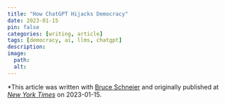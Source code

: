 ```yaml
---
title: "How ChatGPT Hijacks Democracy"
date: 2023-01-15
pin: false
categories: [writing, article]
tags: [democracy, ai, llms, chatgpt]
description:
image:
  path:
  alt:
---
```


*This article was written with [Bruce Schneier](https://www.schneier.com) and originally published at *[New York Times](https://www.nytimes.com/2023/01/15/opinion/ai-chatgpt-lobbying-democracy.html)* on 2023-01-15.
